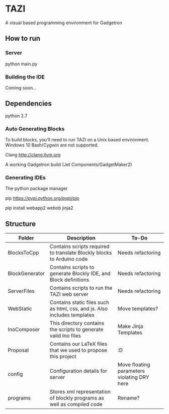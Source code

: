 # TAZI
A visual based programming environment for Gadgetron

## How to run

### Server

python main.py

### Building the IDE

Coming soon...

## Dependencies

python 2.7

### Auto Generating Blocks
To build blocks, you'll need to run TAZI on a Unix based environment. Windows 10 Bash/Cygwin are not supported.

Clang http://clang.llvm.org

A working Gadgetron build (Jet Components/GadgetMaker2)

### Generating IDEs

The python package manager

pip https://pypi.python.org/pypi/pip

pip install webapp2 webob jinja2

## Structure

| Folder | Description | To-Do
| --- | --- | ---
| BlocksToCpp|  Contains scripts required to translate Blockly blocks to Arduino code | Needs refactoring
| BlockGenerator| Contains scripts to generate Blockly IDE, and Block definitions | Needs refactoring
| ServerFiles | Contains scripts to run the TAZI web server | Needs refactoring
| WebStatic | Contains static files such as html, css, and js. Also includes templates | Move templates? 
| InoComposer | This directory contains the scripts to generate valid Ino files | Make Jinja Templates 
| Proposal | Contains our LaTeX files that we used to propose this project | :D
| config | Configuration details for server | Move floating parameters violating DRY here
| programs | Stores xml representation of blockly programs as well as compiled code | Rename?



